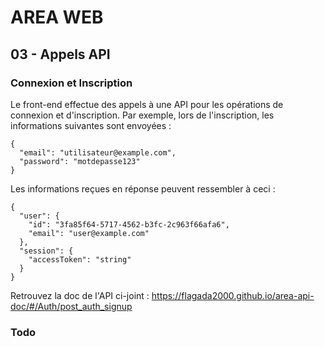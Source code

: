 # AREA WEB

## 03 - Appels API

### Connexion et Inscription
Le front-end effectue des appels à une API pour les opérations de connexion et d'inscription. Par exemple, lors de l'inscription, les informations suivantes sont envoyées :
```
{
  "email": "utilisateur@example.com",
  "password": "motdepasse123"
}
```

Les informations reçues en réponse peuvent ressembler à ceci :
```
{
  "user": {
    "id": "3fa85f64-5717-4562-b3fc-2c963f66afa6",
    "email": "user@example.com"
  },
  "session": {
    "accessToken": "string"
  }
}
```

Retrouvez la doc de l'API ci-joint : https://flagada2000.github.io/area-api-doc/#/Auth/post_auth_signup

### Todo